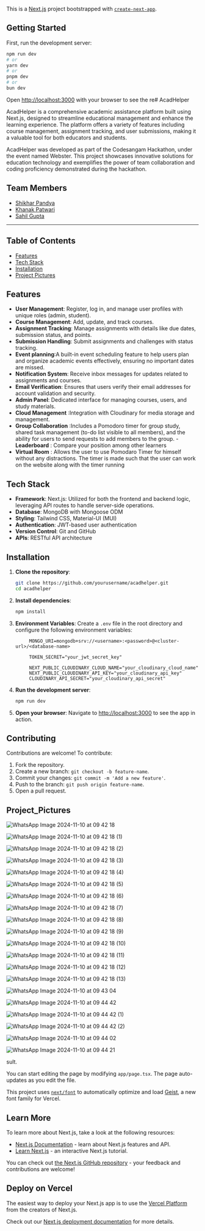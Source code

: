 This is a [Next.js](https://nextjs.org) project bootstrapped with [`create-next-app`](https://nextjs.org/docs/app/api-reference/cli/create-next-app).

## Getting Started

First, run the development server:

```bash
npm run dev
# or
yarn dev
# or
pnpm dev
# or
bun dev
```

Open [http://localhost:3000](http://localhost:3000) with your browser to see the re# AcadHelper

AcadHelper is a comprehensive academic assistance platform built using Next.js, designed to streamline educational management and enhance the learning experience. The platform offers a variety of features including course management, assignment tracking, and user submissions, making it a valuable tool for both educators and students.

AcadHelper was developed as part of the Codesangam Hackathon, under the event named Webster. This project showcases innovative solutions for education technology and exemplifies the power of team collaboration and coding proficiency demonstrated during the hackathon.

## Team Members
- [Shikhar Pandya](https://github.com/shikharpandya0487)
- [Khanak Patwari](https://github.com/Khanak21)
- [Sahil Gupta](https://github.com/Sahilgupta3224)

---
## Table of Contents

- [Features](#features)
- [Tech Stack](#tech-stack)
- [Installation](#installation)
- [Project Pictures](#Project_Pictures)


## Features

- **User Management**: Register, log in, and manage user profiles with unique roles (admin, student).
- **Course Management**: Add, update, and track courses.
- **Assignment Tracking**: Manage assignments with details like due dates, submission status, and points.
- **Submission Handling**: Submit assignments and challenges with status tracking.
- **Event planning**:A built-in event scheduling feature to help users plan and organize academic events effectively, ensuring no important dates are missed.
- **Notification System**: Receive inbox messages for updates related to assignments and courses.
- **Email Verification**: Ensures that users verify their email addresses for account validation and security.
- **Admin Panel**: Dedicated interface for managing courses, users, and study materials.
- **Cloud Management** :Integration with Cloudinary for media storage and management.
- **Group Collaboration** :Includes a Pomodoro timer for group study, shared task management (to-do list visible to all members), and the ability for users to send requests to add members to the group.
-**Leaderboard** : Compare your position among other learners  
- **Virtual Room** : Allows the user to use Pomodaro Timer for himself without any distractions. The timer is made such that the user can work on the website along with the timer running

## Tech Stack

- **Framework**: Next.js: Utilized for both the frontend and backend logic, leveraging API routes to handle server-side operations.
- **Database**: MongoDB with Mongoose ODM
- **Styling**: Tailwind CSS, Material-UI (MUI)
- **Authentication**: JWT-based user authentication
- **Version Control**: Git and GitHub
- **APIs**: RESTful API architecture

## Installation

1. **Clone the repository**:
   ```bash
   git clone https://github.com/yourusername/acadhelper.git
   cd acadhelper
   ```

2. **Install dependencies**:
   ```bash
   npm install
   ```

3. **Environment Variables**:
   Create a `.env` file in the root directory and configure the following environment variables:
   ```plaintext
        MONGO_URI=mongodb+srv://<username>:<password>@<cluster-url>/<database-name>

        TOKEN_SECRET="your_jwt_secret_key"

        NEXT_PUBLIC_CLOUDINARY_CLOUD_NAME="your_cloudinary_cloud_name"
        NEXT_PUBLIC_CLOUDINARY_API_KEY="your_cloudinary_api_key"
        CLOUDINARY_API_SECRET="your_cloudinary_api_secret"

   ```

4. **Run the development server**:
   ```bash
   npm run dev
   ```

5. **Open your browser**:
   Navigate to [http://localhost:3000](http://localhost:3000) to see the app in action.




## Contributing

Contributions are welcome! To contribute:
1. Fork the repository.
2. Create a new branch: `git checkout -b feature-name`.
3. Commit your changes: `git commit -m 'Add a new feature'`.
4. Push to the branch: `git push origin feature-name`.
5. Open a pull request.

## Project_Pictures
![WhatsApp Image 2024-11-10 at 09 42 18](https://github.com/user-attachments/assets/12eccf82-84a2-471a-baf7-dc5a9a112ebb)

![WhatsApp Image 2024-11-10 at 09 42 18 (1)](https://github.com/user-attachments/assets/6bf8b897-b12a-4559-8097-bff93d5dca96)

![WhatsApp Image 2024-11-10 at 09 42 18 (2)](https://github.com/user-attachments/assets/4e47d1a9-ab22-4c61-856c-d24b7d86cb1c)

![WhatsApp Image 2024-11-10 at 09 42 18 (3)](https://github.com/user-attachments/assets/bb34fae8-4cb2-4561-a6b2-0d5d2be2ad0d)

![WhatsApp Image 2024-11-10 at 09 42 18 (4)](https://github.com/user-attachments/assets/141fc0d6-92d7-485c-a430-23e91ffbc1e9)

![WhatsApp Image 2024-11-10 at 09 42 18 (5)](https://github.com/user-attachments/assets/ca7e7830-b89b-4bdf-99f0-fb5a56e7c87f)

![WhatsApp Image 2024-11-10 at 09 42 18 (6)](https://github.com/user-attachments/assets/6bf03a34-b445-4177-b230-959f183941cd)

![WhatsApp Image 2024-11-10 at 09 42 18 (7)](https://github.com/user-attachments/assets/55077258-1acc-4344-bbc5-0e83c7cfddfe)

![WhatsApp Image 2024-11-10 at 09 42 18 (8)](https://github.com/user-attachments/assets/bf70d14d-ec83-4153-9ccb-30bd470178de)

![WhatsApp Image 2024-11-10 at 09 42 18 (9)](https://github.com/user-attachments/assets/48c82f02-4c0c-4b08-8820-756425a81440)

![WhatsApp Image 2024-11-10 at 09 42 18 (10)](https://github.com/user-attachments/assets/e97bd313-e9bf-4d20-85e9-5bb805d3d429)

![WhatsApp Image 2024-11-10 at 09 42 18 (11)](https://github.com/user-attachments/assets/8093003e-bab6-4574-a67b-83641e235094)

![WhatsApp Image 2024-11-10 at 09 42 18 (12)](https://github.com/user-attachments/assets/0ae6004b-d884-4734-b873-dfc78e58af87)

![WhatsApp Image 2024-11-10 at 09 42 18 (13)](https://github.com/user-attachments/assets/d25cd745-b201-4103-87eb-be07510b54cc)

![WhatsApp Image 2024-11-10 at 09 43 04](https://github.com/user-attachments/assets/e42d3d29-4607-48ee-9136-da70ff4f1589)

![WhatsApp Image 2024-11-10 at 09 44 42](https://github.com/user-attachments/assets/8a4e9d39-df1e-43d5-a71d-2f1f4eb54bea)

![WhatsApp Image 2024-11-10 at 09 44 42 (1)](https://github.com/user-attachments/assets/6fa9381b-29ee-447c-abae-200879230b0e)

![WhatsApp Image 2024-11-10 at 09 44 42 (2)](https://github.com/user-attachments/assets/0e13ed54-3ad9-4edd-80fa-e0cf05b180c4)

![WhatsApp Image 2024-11-10 at 09 44 02](https://github.com/user-attachments/assets/058c6aea-d202-4f89-ae0c-7452effaa2fd)

![WhatsApp Image 2024-11-10 at 09 44 21](https://github.com/user-attachments/assets/efb40f37-258f-4ca8-8efe-2e42be0889c2)



sult.

You can start editing the page by modifying `app/page.tsx`. The page auto-updates as you edit the file.

This project uses [`next/font`](https://nextjs.org/docs/app/building-your-application/optimizing/fonts) to automatically optimize and load [Geist](https://vercel.com/font), a new font family for Vercel.

## Learn More

To learn more about Next.js, take a look at the following resources:

- [Next.js Documentation](https://nextjs.org/docs) - learn about Next.js features and API.
- [Learn Next.js](https://nextjs.org/learn) - an interactive Next.js tutorial.

You can check out [the Next.js GitHub repository](https://github.com/vercel/next.js) - your feedback and contributions are welcome!

## Deploy on Vercel

The easiest way to deploy your Next.js app is to use the [Vercel Platform](https://vercel.com/new?utm_medium=default-template&filter=next.js&utm_source=create-next-app&utm_campaign=create-next-app-readme) from the creators of Next.js.

Check out our [Next.js deployment documentation](https://nextjs.org/docs/app/building-your-application/deploying) for more details.
